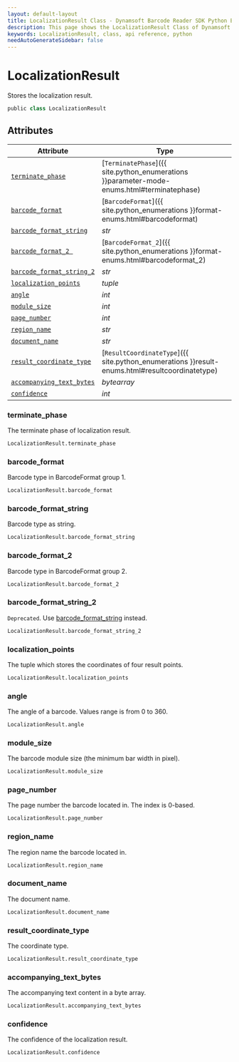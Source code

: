```yaml
---
layout: default-layout
title: LocalizationResult Class - Dynamsoft Barcode Reader SDK Python Edition API Reference
description: This page shows the LocalizationResult Class of Dynamsoft Barcode Reader SDK Python Edition.
keywords: LocalizationResult, class, api reference, python
needAutoGenerateSidebar: false
---
```



# LocalizationResult
Stores the localization result.

```python
public class LocalizationResult
```  
  
  

## Attributes
  
| Attribute | Type |
|---------- | ---- |
| [`terminate_phase`](#terminate_phase) | [`TerminatePhase`]({{ site.python_enumerations }}parameter-mode-enums.html#terminatephase) |
| [`barcode_format`](#barcode_format) | [`BarcodeFormat`]({{ site.python_enumerations }}format-enums.html#barcodeformat) |
| [`barcode_format_string`](#barcode_format_string) | *str* |
| [`barcode_format_2 `](#barcode_format_2 ) | [`BarcodeFormat_2`]({{ site.python_enumerations }}format-enums.html#barcodeformat_2) |
| [`barcode_format_string_2`](#barcode_format_string_2) | *str* |
| [`localization_points`](#localization_points) | *tuple* |
| [`angle`](#angle) | *int* |
| [`module_size`](#module_size) | *int* |
| [`page_number`](#page_number) | *int* |
| [`region_name`](#region_name) | *str* |
| [`document_name`](#document_name)| *str* |
| [`result_coordinate_type`](#result_coordinate_type) | [`ResultCoordinateType`]({{ site.python_enumerations }}result-enums.html#resultcoordinatetype) |
| [`accompanying_text_bytes`](#accompanying_text_bytes) | *bytearray* |
| [`confidence`](#confidence) | *int* |


### terminate_phase
The terminate phase of localization result.

```python
LocalizationResult.terminate_phase
```

### barcode_format
Barcode type in BarcodeFormat group 1.

```python
LocalizationResult.barcode_format
```

### barcode_format_string
Barcode type as string.

```python
LocalizationResult.barcode_format_string
```

### barcode_format_2
Barcode type in BarcodeFormat group 2.

```python
LocalizationResult.barcode_format_2
```

### barcode_format_string_2
`Deprecated`. Use [barcode_format_string](#barcode_format_string) instead.

```python
LocalizationResult.barcode_format_string_2
```

### localization_points
The tuple which stores the coordinates of four result points. 

```python
LocalizationResult.localization_points
```

### angle
The angle of a barcode. Values range is from 0 to 360.

```python
LocalizationResult.angle
```

### module_size
The barcode module size (the minimum bar width in pixel).

```python
LocalizationResult.module_size
```

### page_number
The page number the barcode located in. The index is 0-based.

```python
LocalizationResult.page_number
```

### region_name
The region name the barcode located in.

```python
LocalizationResult.region_name
```

### document_name
The document name.

```python
LocalizationResult.document_name
```

### result_coordinate_type
The coordinate type.

```python
LocalizationResult.result_coordinate_type
```

### accompanying_text_bytes
The accompanying text content in a byte array.

```python
LocalizationResult.accompanying_text_bytes
```

### confidence
The confidence of the localization result.

```python
LocalizationResult.confidence
```

